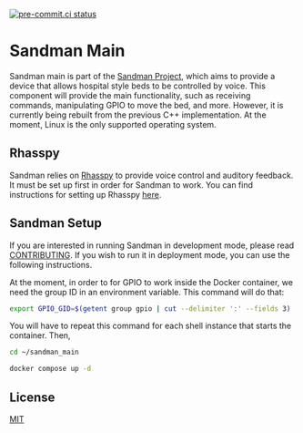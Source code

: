 [![pre-commit.ci status](https://results.pre-commit.ci/badge/github/sandman-project/sandman_main/main.svg)](https://results.pre-commit.ci/latest/github/sandman-project/sandman_main/main)

# Sandman Main

Sandman main is part of the [Sandman Project](https://github.com/sandman-project), which aims to provide a device that allows hospital style beds to be controlled by voice. This component will provide the main functionality, such as receiving commands, manipulating GPIO to move the bed, and more. However, it is currently being rebuilt from the previous C++ implementation. At the moment, Linux is the only supported operating system.

## Rhasspy

Sandman relies on [Rhasspy](https://rhasspy.readthedocs.io) to provide voice control and auditory feedback. It must be set up first in order for Sandman to work. You can find instructions for setting up Rhasspy [here](rhasspy/README.md).

## Sandman Setup

If you are interested in running Sandman in development mode, please read [CONTRIBUTING](CONTRIBUTING.md). If you wish to run it in deployment mode, you can use the following instructions. 

At the moment, in order to for GPIO to work inside the Docker container, we need the group ID in an environment variable. This command will do that:

```bash
export GPIO_GID=$(getent group gpio | cut --delimiter ':' --fields 3)
```

You will have to repeat this command for each shell instance that starts the container. Then,

```bash
cd ~/sandman_main
```
```bash
docker compose up -d
```

## License

[MIT](https://choosealicense.com/licenses/mit/)
